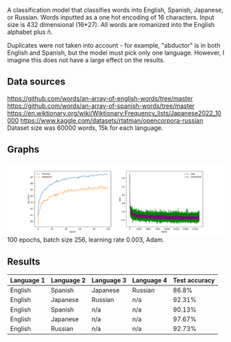 
A classification model that classifies words into English, Spanish, Japanese, or Russian.
Words inputted as a one hot encoding of 16 characters. Input size is 432 dimensional (16*27). All words are romanized into the English alphabet plus ñ.

Duplicates were not taken into account - for example, "abductor" is in both English and Spanish, but the model must pick only one language. However, I imagine this does not have a large effect on the results.
## Data sources
https://github.com/words/an-array-of-english-words/tree/master
https://github.com/words/an-array-of-spanish-words/tree/master
https://en.wiktionary.org/wiki/Wiktionary:Frequency_lists/Japanese2022_10000
https://www.kaggle.com/datasets/rtatman/opencorpora-russian
Dataset size was 60000 words, 15k for each language.

## Graphs
![Accuracy and Loss graph](https://raw.githubusercontent.com/0shaurya/language-classification/main/graphs.png)
100 epochs, batch size 256, learning rate 0.003, Adam.

## Results

| Language 1 | Language 2 | Language 3 | Language 4 | Test accuracy
|--|--|--|--|--|
|English|Spanish|Japanese|Russian|86.8%|
|English|Japanese|Russian|n/a|92.31%|
|English|Spanish|n/a|n/a|90.13%|
|English|Japanese|n/a|n/a|97.67%|
|English|Russian|n/a|n/a|92.73%|